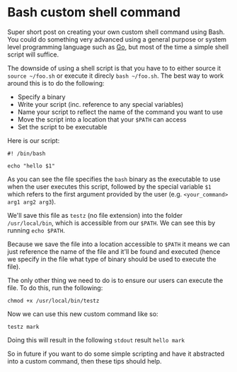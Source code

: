 # Bash custom shell command

Super short post on creating your own custom shell command using Bash. You could do something very advanced using a general purpose or system level programming language such as [Go](http://golang.org/), but most of the time a simple shell script will suffice.

The downside of using a shell script is that you have to to either source it `source ~/foo.sh` or execute it direcly `bash ~/foo.sh`. The best way to work around this is to do the following:

- Specify a binary
- Write your script (inc. reference to any special variables)
- Name your script to reflect the name of the command you want to use
- Move the script into a location that your `$PATH` can access
- Set the script to be executable

Here is our script:

<!--language-bash-->

    #! /bin/bash

    echo "hello $1"

As you can see the file specifies the `bash` binary as the executable to use when the user executes this script, followed by the special variable `$1` which refers to the first argument provided by the user (e.g. `<your_command> arg1 arg2 arg3`).

We'll save this file as `testz` (no file extension) into the folder `/usr/local/bin`, which is accessible from our `$PATH`. We can see this by running `echo $PATH`.

Because we save the file into a location accessible to `$PATH` it means we can just reference the name of the file and it'll be found and executed (hence we specify in the file what type of binary should be used to execute the file).

The only other thing we need to do is to ensure our users can execute the file. To do this, run the following:

<!--language-bash-->

    chmod +x /usr/local/bin/testz

Now we can use this new custom command like so:

<!--language-bash-->

    testz mark

Doing this will result in the following `stdout` result `hello mark`

So in future if you want to do some simple scripting and have it abstracted into a custom command, then these tips should help.
